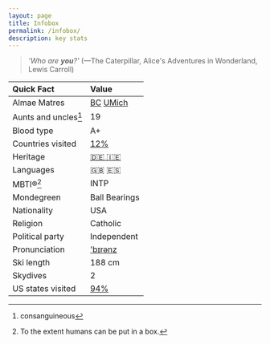 ```yaml
---
layout: page
title: Infobox
permalink: /infobox/
description: key stats
---
```

> *'Who are **you**?'* (—The Caterpillar, Alice's Adventures in Wonderland, Lewis Carroll)

| Quick Fact | Value |
| :---    | :---  |
| Almae Matres | <a href="https://twitter.com/BCPhilosophy" target="_blank">BC</a> <a href="https://twitter.com/MichiganRoss/" target="_blank">UMich</a> |
| Aunts and uncles[^1] | 19 |
| Blood type | A+ |
| Countries visited | <a href="/countries/">12%</a> |
| Heritage | <a href="/ancestry/">🇩🇪 🇮🇪</a> |
| Languages | 🇬🇧 🇪🇸 |
| MBTI®[^2] | INTP |
| Mondegreen | Ball Bearings
| Nationality | USA |
| Religion | Catholic |
| Political party | Independent |
| Pronunciation | <a href="/assets/audio/berens.mp3">'b&#x026A;r&#x0259;nz</a> |
| Ski length | 188 cm |
| Skydives | 2 |
| US states visited | <a href="/states/">94%</a> |

[^1]: consanguineous
[^2]: To the extent humans can be put in a box.